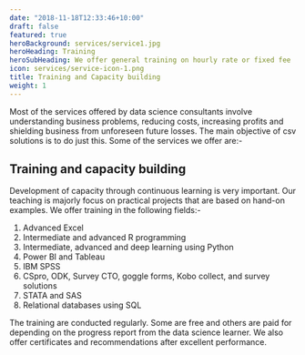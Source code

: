 ```yaml
---
date: "2018-11-18T12:33:46+10:00"
draft: false
featured: true
heroBackground: services/service1.jpg
heroHeading: Training
heroSubHeading: We offer general training on hourly rate or fixed fee
icon: services/service-icon-1.png
title: Training and Capacity building
weight: 1
---
```


Most of the services offered by data science consultants involve understanding business problems, reducing costs, increasing profits and shielding business from unforeseen future losses. The main objective of csv solutions is to do just this. Some of the services we offer are:-

## Training and capacity building

Development of capacity through continuous learning is very important. Our teaching is majorly focus on practical projects that are based on hand-on examples. We offer training in the following fields:-

1. Advanced Excel
2. Intermediate and advanced R programming
3. Intermediate, advanced and deep learning using Python
4. Power BI and Tableau
5. IBM SPSS
6. CSpro, ODK, Survey CTO, goggle forms, Kobo collect, and survey solutions
7. STATA and SAS
8. Relational databases using SQL

The training are conducted regularly. Some are free and others are paid for depending on the progress report from the data science learner. We also offer certificates and recommendations after excellent performance.
